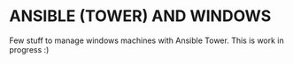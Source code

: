 ANSIBLE (TOWER) AND WINDOWS
===========================

Few stuff to manage windows machines with Ansible Tower.
This is work in progress :)
